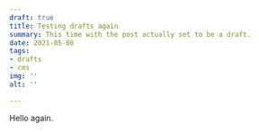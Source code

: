 ```yaml
---
draft: true
title: Testing drafts again
summary: This time with the post actually set to be a draft.
date: 2021-05-08
tags:
- drafts
- cms
img: ''
alt: ''

---
```

Hello again.